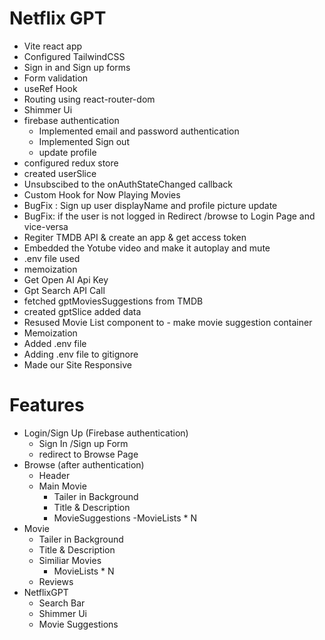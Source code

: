 # Netflix GPT 
- Vite react app 
- Configured TailwindCSS
- Sign in and Sign up forms 
- Form validation
- useRef Hook
- Routing using react-router-dom
- Shimmer Ui
- firebase authentication 
  - Implemented email and password authentication 
  - Implemented Sign out
  - update profile
- configured redux store
- created userSlice
- Unsubscibed to the onAuthStateChanged callback
- Custom Hook for Now Playing Movies
- BugFix : Sign up user displayName and profile picture update
- BugFix: if the user is not logged in Redirect /browse to Login Page and vice-versa
- Regiter TMDB API & create an app & get access token
- Embedded the Yotube video and make it autoplay and mute
- .env file used
- memoization 
- Get Open AI Api Key
- Gpt Search API Call
- fetched gptMoviesSuggestions from TMDB
- created gptSlice added data
- Resused Movie List component to - make movie suggestion container
- Memoization
- Added .env file
- Adding .env file to gitignore
- Made our Site Responsive

# Features
- Login/Sign Up (Firebase authentication)
  - Sign In /Sign up Form
  - redirect to Browse Page
- Browse (after authentication)
  - Header
  - Main Movie
    - Tailer in Background
    - Title & Description
    - MovieSuggestions
      -MovieLists * N
- Movie
  - Tailer in Background
  - Title & Description
  - Similiar Movies
      - MovieLists * N 
  - Reviews
- NetflixGPT
  - Search Bar
  - Shimmer Ui
  - Movie Suggestions